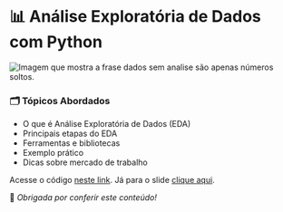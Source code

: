 # 📊 Análise Exploratória de Dados com Python

![Imagem que mostra a frase dados sem analise são apenas números soltos.](https://i.imgur.com/z54BSH7.png)

### 🗂️ Tópicos Abordados

- O que é Análise Exploratória de Dados (EDA)  
- Principais etapas do EDA
- Ferramentas e bibliotecas  
- Exemplo prático
- Dicas sobre mercado de trabalho

Acesse o código [neste link](). Já para o slide [clique aqui]().

💙 *Obrigada por conferir este conteúdo!*  
